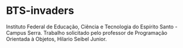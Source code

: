 # BTS-invaders
Instituto Federal de Educação, Ciência e Tecnologia do Espírito Santo - Campus Serra. Trabalho solicitado pelo professor de Programação Orientada à Objetos, Hilario Seibel Junior.
